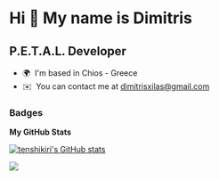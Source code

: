Hi 👋 My name is Dimitris
=========================

P.E.T.A.L. Developer
----------------------------

* 🌍  I'm based in Chios - Greece
* ✉️  You can contact me at [dimitrisxilas@gmail.com](mailto:dimitrisxilas@gmail.com)

### Badges

<b>My GitHub Stats</b>

<a href="http://www.github.com/tenshikiri"><img src="https://github-readme-stats.vercel.app/api?username=tenshikiri&show_icons=true&hide=&count_private=true&title_color=0891b2&text_color=ffffff&icon_color=0891b2&bg_color=1c1917&hide_border=true&show_icons=true" alt="tenshikiri's GitHub stats" /></a>

<a href="http://www.github.com/tenshikiri"><img src="https://github-readme-streak-stats.herokuapp.com/?user=tenshikiri&stroke=ffffff&background=1c1917&ring=0891b2&fire=0891b2&currStreakNum=ffffff&currStreakLabel=0891b2&sideNums=ffffff&sideLabels=ffffff&dates=ffffff&hide_border=true" /></a>
